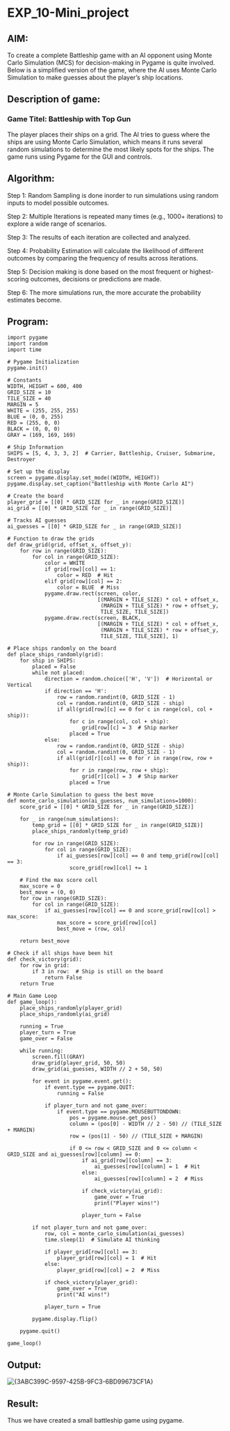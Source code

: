 # EXP_10-Mini_project
## AIM:
To create a complete Battleship game with an AI opponent using Monte Carlo Simulation (MCS) for decision-making in Pygame is quite involved. Below is a simplified version of the game, where the AI uses Monte Carlo Simulation to make guesses about the player’s ship locations.
## Description of game:
### Game Titel: Battleship with Top Gun
The player places their ships on a grid.
The AI tries to guess where the ships are using Monte Carlo Simulation, which means it runs several random simulations to determine the most likely spots for the ships.
The game runs using Pygame for the GUI and controls.
## Algorithm:
Step 1: Random Sampling is done inorder to run simulations using random inputs to model possible outcomes.

Step 2: Multiple Iterations is repeated many times (e.g., 1000+ iterations) to explore a wide range of scenarios.

Step 3: The results of each iteration are collected and analyzed.

Step 4: Probability Estimation will calculate the likelihood of different outcomes by comparing the frequency of results across iterations.

Step 5: Decision making is done based on the most frequent or highest-scoring outcomes, decisions or predictions are made.

Step 6: The more simulations run, the more accurate the probability estimates become.
## Program: 
```
import pygame
import random
import time

# Pygame Initialization
pygame.init()

# Constants
WIDTH, HEIGHT = 600, 400
GRID_SIZE = 10
TILE_SIZE = 40
MARGIN = 5
WHITE = (255, 255, 255)
BLUE = (0, 0, 255)
RED = (255, 0, 0)
BLACK = (0, 0, 0)
GRAY = (169, 169, 169)

# Ship Information
SHIPS = [5, 4, 3, 3, 2]  # Carrier, Battleship, Cruiser, Submarine, Destroyer

# Set up the display
screen = pygame.display.set_mode((WIDTH, HEIGHT))
pygame.display.set_caption("Battleship with Monte Carlo AI")

# Create the board
player_grid = [[0] * GRID_SIZE for _ in range(GRID_SIZE)]
ai_grid = [[0] * GRID_SIZE for _ in range(GRID_SIZE)]

# Tracks AI guesses
ai_guesses = [[0] * GRID_SIZE for _ in range(GRID_SIZE)]

# Function to draw the grids
def draw_grid(grid, offset_x, offset_y):
    for row in range(GRID_SIZE):
        for col in range(GRID_SIZE):
            color = WHITE
            if grid[row][col] == 1:
                color = RED  # Hit
            elif grid[row][col] == 2:
                color = BLUE  # Miss
            pygame.draw.rect(screen, color, 
                             [(MARGIN + TILE_SIZE) * col + offset_x,
                              (MARGIN + TILE_SIZE) * row + offset_y, 
                              TILE_SIZE, TILE_SIZE])
            pygame.draw.rect(screen, BLACK, 
                             [(MARGIN + TILE_SIZE) * col + offset_x,
                              (MARGIN + TILE_SIZE) * row + offset_y, 
                              TILE_SIZE, TILE_SIZE], 1)

# Place ships randomly on the board
def place_ships_randomly(grid):
    for ship in SHIPS:
        placed = False
        while not placed:
            direction = random.choice(['H', 'V'])  # Horizontal or Vertical
            if direction == 'H':
                row = random.randint(0, GRID_SIZE - 1)
                col = random.randint(0, GRID_SIZE - ship)
                if all(grid[row][c] == 0 for c in range(col, col + ship)):
                    for c in range(col, col + ship):
                        grid[row][c] = 3  # Ship marker
                    placed = True
            else:
                row = random.randint(0, GRID_SIZE - ship)
                col = random.randint(0, GRID_SIZE - 1)
                if all(grid[r][col] == 0 for r in range(row, row + ship)):
                    for r in range(row, row + ship):
                        grid[r][col] = 3  # Ship marker
                    placed = True

# Monte Carlo Simulation to guess the best move
def monte_carlo_simulation(ai_guesses, num_simulations=1000):
    score_grid = [[0] * GRID_SIZE for _ in range(GRID_SIZE)]

    for _ in range(num_simulations):
        temp_grid = [[0] * GRID_SIZE for _ in range(GRID_SIZE)]
        place_ships_randomly(temp_grid)

        for row in range(GRID_SIZE):
            for col in range(GRID_SIZE):
                if ai_guesses[row][col] == 0 and temp_grid[row][col] == 3:
                    score_grid[row][col] += 1

    # Find the max score cell
    max_score = 0
    best_move = (0, 0)
    for row in range(GRID_SIZE):
        for col in range(GRID_SIZE):
            if ai_guesses[row][col] == 0 and score_grid[row][col] > max_score:
                max_score = score_grid[row][col]
                best_move = (row, col)

    return best_move

# Check if all ships have been hit
def check_victory(grid):
    for row in grid:
        if 3 in row:  # Ship is still on the board
            return False
    return True

# Main Game Loop
def game_loop():
    place_ships_randomly(player_grid)
    place_ships_randomly(ai_grid)
    
    running = True
    player_turn = True
    game_over = False
    
    while running:
        screen.fill(GRAY)
        draw_grid(player_grid, 50, 50)
        draw_grid(ai_guesses, WIDTH // 2 + 50, 50)

        for event in pygame.event.get():
            if event.type == pygame.QUIT:
                running = False

            if player_turn and not game_over:
                if event.type == pygame.MOUSEBUTTONDOWN:
                    pos = pygame.mouse.get_pos()
                    column = (pos[0] - WIDTH // 2 - 50) // (TILE_SIZE + MARGIN)
                    row = (pos[1] - 50) // (TILE_SIZE + MARGIN)
                    
                    if 0 <= row < GRID_SIZE and 0 <= column < GRID_SIZE and ai_guesses[row][column] == 0:
                        if ai_grid[row][column] == 3:
                            ai_guesses[row][column] = 1  # Hit
                        else:
                            ai_guesses[row][column] = 2  # Miss
                        
                        if check_victory(ai_grid):
                            game_over = True
                            print("Player wins!")
                        
                        player_turn = False

        if not player_turn and not game_over:
            row, col = monte_carlo_simulation(ai_guesses)
            time.sleep(1)  # Simulate AI thinking

            if player_grid[row][col] == 3:
                player_grid[row][col] = 1  # Hit
            else:
                player_grid[row][col] = 2  # Miss

            if check_victory(player_grid):
                game_over = True
                print("AI wins!")
            
            player_turn = True

        pygame.display.flip()
    
    pygame.quit()

game_loop()

```
## Output:
![{3ABC399C-9597-425B-9FC3-6BD99673CF1A}](https://github.com/user-attachments/assets/c1fc2718-be2c-4231-8676-42ec9de5e010)

## Result:
Thus we have created a small battleship game using pygame.
